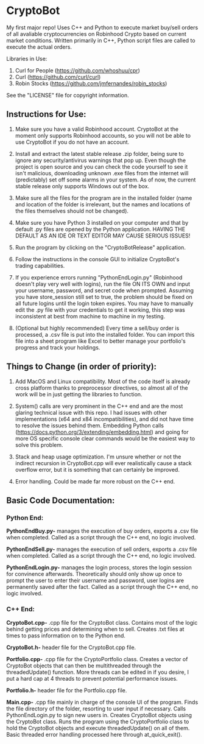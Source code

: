 # CryptoBot


My first major repo! Uses C++ and Python to execute market buy/sell orders of all avaliable cryptocurrencies on Robinhood Crypto based on current market conditions. Written primarily in C++, Python script files are called to execute the actual orders.

Libraries in Use:
1. Curl for People (https://github.com/whoshuu/cpr)
2. Curl (https://github.com/curl/curl)
3. Robin Stocks (https://github.com/jmfernandes/robin_stocks)

See the "LICENSE" file for copyright information.


## Instructions for Use:

1. Make sure you have a valid Robinhood account. CryptoBot at the moment only supports Robinhood accounts, so you will not be able to use CryptoBot if you do not have an account.

1. Install and extract the latest stable release .zip folder, being sure to ignore any security/antivirus warnings that pop up. Even though the project is open source and you can check the code yourself to see it isn't malicious, downloading unknown .exe files from the internet will (predictably) set off some alarms in your system. As of now, the current stable release only supports Windows out of the box.

2. Make sure all the files for the program are in the installed folder (name and location of the folder is irrelevant, but the names and locations of the files themselves should not be changed).

2. Make sure you have Python 3 installed on your computer and that by default .py files are opened by the Python application. HAVING THE DEFAULT AS
   AN IDE OR TEXT EDITOR MAY CAUSE SERIOUS ISSUES!
   
3. Run the program by clicking on the "CryptoBotRelease" application.

4. Follow the instructions in the console GUI to initialize CryptoBot's trading capabilities.

5. If you experience errors running "PythonEndLogin.py" (Robinhood doesn't play very well with logins), run the file ON ITS OWN
   and input your username, password, and secret code when prompted. Assuming you have store_session still set to true, the problem
   should be fixed on all future logins until the login token expires. You may have to manually edit the .py file with your credentials to get it working, this step was inconsistent at best from machine to machine in my testing.

6. (Optional but highly recommended) Every time a sell/buy order is processed, a .csv file is put into the installed folder. You can import this file
    into a sheet program like Excel to better manage your portfolio's progress and track your holdings.

## Things to Change (in order of priority):

1. Add MacOS and Linux compatibility. Most of the code itself is already cross platform thanks to preprocessor directives, so almost all of the work will be in just getting the libraries to function.

2. System() calls are very prominent in the C++ end and are the most glaring technical issue with this repo. I had issues with other implementations (x64 and x84 incompatibilities), and did not have time to resolve the issues behind them.
   Embedding Python calls (https://docs.python.org/3/extending/embedding.html) and going for more OS specific console clear commands would be the easiest way to solve this problem.

3. Stack and heap usage optimization. I'm unsure whether or not the indirect recursion in CryptoBot.cpp will ever realistically cause a stack overflow error, but it is something that can certainly be improved.

4. Error handling. Could be made far more robust on the C++ end.

## Basic Code Documentation:

### Python End:

**PythonEndBuy.py-** manages the execution of buy orders, exports a .csv file when completed.
		 Called as a script through the C++ end, no logic involved.

**PythonEndSell.py-** manages the execution of sell orders, exports a .csv file when completed.
		  Called as a script through the C++ end, no logic involved.

**PythonEndLogin.py-** manages the login process, stores the login session for convinence afterwards. Theoretically should only show up once to prompt the user to enter their username and password, user logins are permanently saved after the fact. Called as a script through the C++ end, no logic involved.



### C++ End:

**CryptoBot.cpp-** .cpp file for the CryptoBot class. Contains most of the logic behind getting prices
		and determining when to sell. Creates .txt files at times to pass information
		on to the Python end.

**CryptoBot.h-** header file for the CryptoBot.cpp file.

**Portfolio.cpp-** .cpp file for the CryptoPortfolio class. Creates a vector of CryptoBot objects that can then be
 		multithreaded through the threadedUpdate() function. More threads can be edited in if you desire, I put a hard
		cap at 4 threads to prevent potential performance issues.

**Portfolio.h-** header file for the Portfolio.cpp file.

**Main.cpp-** .cpp file mainly in charge of the console UI of the program. Finds the file directory of the folder, resorting to user input if necessary. Calls PythonEndLogin.py to sign new users in. Creates CryptoBot objects using the CryptoBot class. Runs the program using the CryptoPortfolio class to hold the CryptoBot objects and execute threadedUpdate() on all of them. Basic threaded error handling processed here through at_quick_exit().


